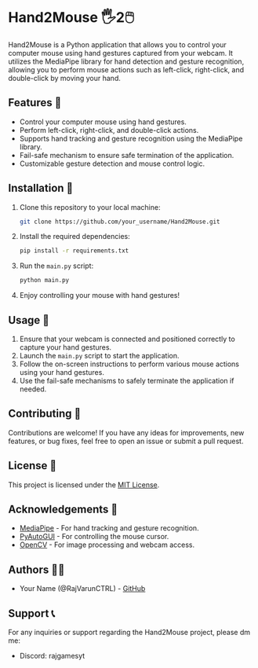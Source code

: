 # Hand2Mouse 🖐2🖱️

Hand2Mouse is a Python application that allows you to control your computer mouse using hand gestures captured from your webcam. It utilizes the MediaPipe library for hand detection and gesture recognition, allowing you to perform mouse actions such as left-click, right-click, and double-click by moving your hand.

## Features 🌟

- Control your computer mouse using hand gestures.
- Perform left-click, right-click, and double-click actions.
- Supports hand tracking and gesture recognition using the MediaPipe library.
- Fail-safe mechanism to ensure safe termination of the application.
- Customizable gesture detection and mouse control logic.

## Installation 🚀

1. Clone this repository to your local machine:

    ```bash
    git clone https://github.com/your_username/Hand2Mouse.git 
    ```

2. Install the required dependencies:

    ```bash
    pip install -r requirements.txt
    ```

3. Run the `main.py` script:

    ```bash
    python main.py
    ```

4. Enjoy controlling your mouse with hand gestures!

## Usage 🤖

1. Ensure that your webcam is connected and positioned correctly to capture your hand gestures.
2. Launch the `main.py` script to start the application.
3. Follow the on-screen instructions to perform various mouse actions using your hand gestures.
4. Use the fail-safe mechanisms to safely terminate the application if needed.

## Contributing 🤝

Contributions are welcome! If you have any ideas for improvements, new features, or bug fixes, feel free to open an issue or submit a pull request.

## License 📝

This project is licensed under the [MIT License](LICENSE).

## Acknowledgements 🙏

- [MediaPipe](https://google.github.io/mediapipe/) - For hand tracking and gesture recognition.
- [PyAutoGUI](https://pyautogui.readthedocs.io/) - For controlling the mouse cursor.
- [OpenCV](https://opencv.org/) - For image processing and webcam access.

## Authors 👨‍💻

- Your Name (@RajVarunCTRL) - [GitHub](https://github.com/RajVarunCTRL)

## Support 📞

For any inquiries or support regarding the Hand2Mouse project, please dm me:
- Discord: rajgamesyt
